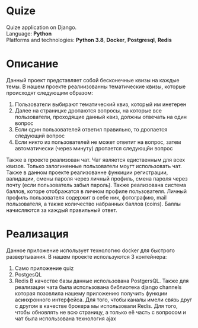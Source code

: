 # Quize
Quize application on Django. <br>
Language: **Python** <br>
Platforms and technologies: **Python 3.8**, **Docker**, **Postgresql**, **Redis**

# Описание
Данный проект представляет собой бесконечные квизы на каждые темы. 
В нашем проекте реалиизованны тематические квизы, которые происходят следующим образом: 
1) Пользователи выбирают тематический квиз, который им инетерен
2) Далее на страницке дропаются вопросы, на которые все пользователи, проходящие данный квиз, должны отвечать на один вопрос
3) Если один пользователей ответил правильно, то дропается следующий вопрос
4) Если никто из пользователей не может ответит на вопрос, затем автоматически (через минуту) дропается следующйи вопрос

Также в проекте реализован чат. Чат является едиственным для всех квизов. Только залогиненные пользователи моугт использовать чат. Также в данном проекте реализованне функиции регистрации, валидации, смены пароля через личный профиль, смена пароля через почту (если пользователь забыл пароль). Также реализована система баллов, которе отображатся в личном профиле пользователя. Личный профиль пользователя содержит в себе ник, фотографию, mail пользователя, а также количество набранных баллов (coins). Баллы начисляются за каждый правильный ответ. 

# Реализация 
Данное приложение использует технологию docker для быстрого развертывания. В нашем проекте используются 3 контейнера:
1) Само приложение quiz
2) PostgesQL
3) Redis
В качестве базы данные использована PostgersQL.
Также для реализации чата была использована библиотека django channels которая позовлила нашему приложению получить функции асинхронного интерфейса. Для того, чтобы каналы имели связь друг с другом в качестве брокера мы использовали Redis. Для того, чтобы обновлять не всю страницу, а только её часть с вопросом и чат была использована технология ajax

